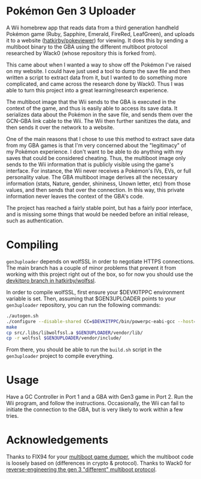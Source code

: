 ﻿# Pokémon Gen 3 Uploader
A Wii homebrew app that reads data from a third generation handheld Pokémon game (Ruby, Sapphire, Emerald, FireRed, LeafGreen), and uploads it to a website ([hatkirby/pokeviewer](https://github.com/hatkirby/pokeviewer)) for viewing. It does this by sending a multiboot binary to the GBA using the different multiboot protocol researched by Wack0 (whose repository this is forked from).

This came about when I wanted a way to show off the Pokémon I've raised on my website. I could have just used a tool to dump the save file and then written a script to extract data from it, but I wanted to do something more complicated, and came across the research done by Wack0. Thus I was able to turn this project into a great learning/research experience.

The multiboot image that the Wii sends to the GBA is executed in the context of the game, and thus is easily able to access its save data. It serializes data about the Pokémon in the save file, and sends them over the GCN-GBA link cable to the Wii. The Wii then further sanitizes the data, and then sends it over the network to a website.

One of the main reasons that I chose to use this method to extract save data from my GBA games is that I'm very concerned about the "legitimacy" of my Pokémon experience. I don't want to be able to do anything with my saves that could be considered cheating. Thus, the multiboot image only sends to the Wii information that is publicly visible using the game's interface. For instance, the Wii never receives a Pokémon's IVs, EVs, or full personality value. The GBA multiboot image derives all the necessary information (stats, Nature, gender, shininess, Unown letter, etc) from those values, and then sends that over the connection. In this way, this private information never leaves the context of the GBA's code.

The project has reached a fairly stable point, but has a fairly poor interface, and is missing some things that would be needed before an initial release, such as authentication.

# Compiling
`gen3uploader` depends on wolfSSL in order to negotiate HTTPS connections. The main branch has a couple of minor problems that prevent it from working with this project right out of the box, so for now you should use the [devkitpro branch in hatkirby/wolfssl](https://github.com/hatkirby/wolfssl/tree/devkitpro).

In order to compile wolfSSL, first ensure your $DEVKITPPC environment variable is set. Then, assuming that $GEN3UPLOADER points to your `gen3uploader` repository, you can run the following commands:

```bash
./autogen.sh
./configure --disable-shared CC=$DEVKITPPC/bin/powerpc-eabi-gcc --host=ppc --enable-singlethreaded RANLIB=$DEVKITPPC/bin/powerpc-eabi-gcc-ranlib CFLAGS="-DDEVKITPRO -DNO_WRITEV" --disable-examples --disable-crypttests
make
cp src/.libs/libwolfssl.a $GEN3UPLOADER/vendor/lib/
cp -r wolfssl $GEN3UPLOADER/vendor/include/
```

From there, you should be able to run the `build.sh` script in the `gen3uploader` project to compile everything.

# Usage
Have a GC Controller in Port 1 and a GBA with Gen3 game in Port 2. Run the Wii program, and follow the instructions. Occasionally, the Wii can fail to initiate the connection to the GBA, but is very likely to work within a few tries.

# Acknowledgements
Thanks to FIX94 for your [multiboot game dumper](https://github.com/FIX94/gba-link-cable-dumper), which the multiboot code is loosely based on (differences in crypto & protocol). Thanks to Wack0 for [reverse-engineering the gen 3 "different" multiboot protocol](https://github.com/Wack0/gba-gen3multiboot).
